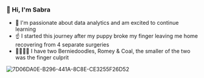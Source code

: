 ### 👋 Hi, I'm Sabra

 - 🌱 I'm passionate about data analytics and am excited to continue learning
 - ☝️ I started this journey after my puppy broke my finger leaving me home recovering from 4 separate surgeries
 - 🐕‍🦺🐕‍🦺 I have two Berniedoodles, Romey & Coal, the smaller of the two was the finger culprit

![7D06DA0E-B296-441A-8C8E-CE3255F26D52](https://user-images.githubusercontent.com/120127745/212427645-04681af8-cb94-4950-88cd-bdbe7b2da255.jpg)














